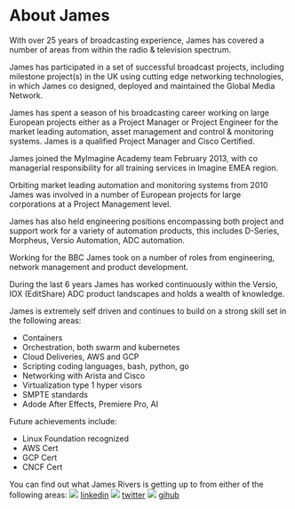 # About James
With over 25 years of broadcasting experience, James has covered a number of areas from within the radio & television spectrum. 

James has participated in a set of successful broadcast projects, including milestone project(s) in the UK using cutting edge networking technologies, in which James co designed, deployed and maintained the Global Media Network. 

James has spent a season of his broadcasting career working on large European projects either as a Project Manager or Project Engineer for the market leading automation, asset management and control & monitoring systems. James is a qualified Project Manager and Cisco Certified.

James joined the MyImagine Academy team February 2013, with co managerial responsibility for all training services in Imagine EMEA region.

Orbiting market leading automation and monitoring systems from 2010 James was involved in a number of European projects for large corporations at a Project Management level.

James has also held engineering positions encompassing both project and support work for a variety of automation products, this includes D-Series, Morpheus, Versio Automation, ADC automation. 

Working for the BBC James took on a number of roles from engineering, network management and product development.

During the last 6 years James has worked continuously within the Versio, IOX (EditShare) ADC product landscapes and holds a wealth of knowledge. 

James is extremely self driven and continues to build on a strong skill set in the following areas: 
- Containers 
- Orchestration, both swarm and kubernetes 
- Cloud Deliveries, AWS and GCP
- Scripting coding languages, bash, python, go 
- Networking with Arista and Cisco
- Virtualization type 1 hyper visors
- SMPTE standards
- Adode After Effects, Premiere Pro, AI

Future achievements include:
- Linux Foundation recognized 
- AWS Cert 
- GCP Cert 
- CNCF Cert

You can find out what James Rivers is getting up to from either of the following areas:
<img src="https://img.icons8.com/ios-glyphs/30/000000/linkedin.png"/> [linkedin](https://www.linkedin.com/in/riversjames/) 
<img src="https://img.icons8.com/ios-glyphs/30/000000/twitter--v1.png"/> [twitter](https://twitter.com/james_rivers)
<img src="https://img.icons8.com/windows/32/000000/github.png"/> [gihub ](https://github.com/JamesRivers)